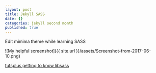 ```yaml
---
layout: post
title: Jekyll SASS
date: {}
categories: jekyll second month
published: true
---
```


Edit mimima theme while learning SASS

![My helpful screenshot]({{ site.url }}/assets/Screenshot-from-2017-06-10.png)

[tutsplus getting to know libsass](https://webdesign.tutsplus.com/articles/getting-to-know-libsass--cms-23114)
